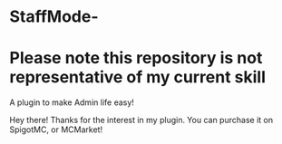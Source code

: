 # StaffMode-
# Please note this repository is not representative of my current skill
A plugin to make Admin life easy!

Hey there! Thanks for the interest in my plugin. You can purchase it on SpigotMC, or MCMarket!
